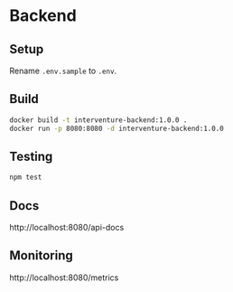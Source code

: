 # Backend

## Setup

Rename `.env.sample` to `.env`.

## Build

```bash
docker build -t interventure-backend:1.0.0 .
docker run -p 8080:8080 -d interventure-backend:1.0.0
```

## Testing

```bash
npm test
```

## Docs

http://localhost:8080/api-docs

## Monitoring

http://localhost:8080/metrics